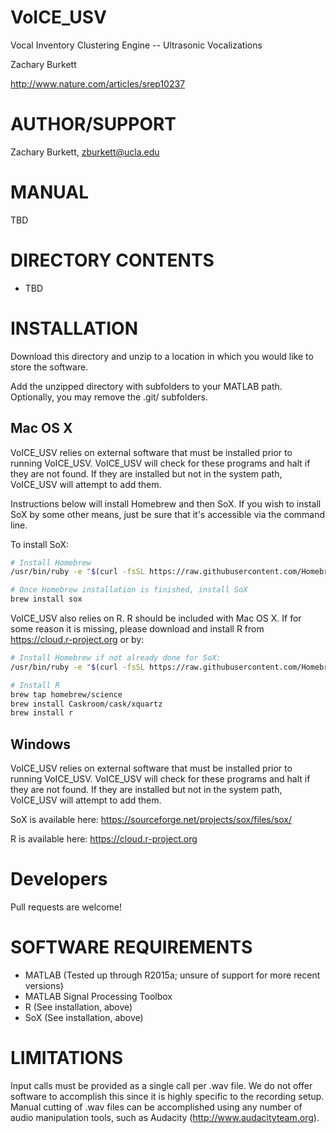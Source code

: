 VoICE_USV
========
Vocal Inventory Clustering Engine -- Ultrasonic Vocalizations

Zachary Burkett

http://www.nature.com/articles/srep10237

AUTHOR/SUPPORT
==============
Zachary Burkett, zburkett@ucla.edu

MANUAL
======
TBD

DIRECTORY CONTENTS
==================
  * TBD


INSTALLATION
=====================

Download this directory and unzip to a location in which you would like to store the software.

Add the unzipped directory with subfolders to your MATLAB path. Optionally, you may remove the .git/ subfolders.

Mac OS X
--------
VoICE_USV relies on external software that must be installed prior to running VoICE_USV. VoICE_USV will check for these programs and halt if they are not found. If they are installed but not in the system path, VoICE_USV will attempt to add them.

Instructions below will install Homebrew and then SoX. If you wish to install SoX by some other means, just be sure that it's accessible via the command line.

To install SoX:
```bash
# Install Homebrew
/usr/bin/ruby -e "$(curl -fsSL https://raw.githubusercontent.com/Homebrew/install/master/install)"

# Once Homebrew installation is finished, install SoX
brew install sox
```

VoICE_USV also relies on R. R should be included with Mac OS X. If for some reason it is missing, please download and install R from https://cloud.r-project.org or by:
```bash
# Install Homebrew if not already done for SoX:
/usr/bin/ruby -e "$(curl -fsSL https://raw.githubusercontent.com/Homebrew/install/master/install)"

# Install R
brew tap homebrew/science
brew install Caskroom/cask/xquartz
brew install r
```

Windows
-------
VoICE_USV relies on external software that must be installed prior to running VoICE_USV. VoICE_USV will check for these programs and halt if they are not found. If they are installed but not in the system path, VoICE_USV will attempt to add them.

SoX is available here: https://sourceforge.net/projects/sox/files/sox/

R is available here: https://cloud.r-project.org

Developers
==========

Pull requests are welcome!


SOFTWARE REQUIREMENTS
==============================
  * MATLAB (Tested up through R2015a; unsure of support for more recent versions)
  * MATLAB Signal Processing Toolbox
  * R (See installation, above)
  * SoX (See installation, above)

LIMITATIONS
===========
Input calls must be provided as a single call per .wav file. We do not offer software to accomplish this since it is highly specific to the recording setup. Manual cutting of .wav files can be accomplished using any number of audio manipulation tools, such as Audacity (http://www.audacityteam.org).